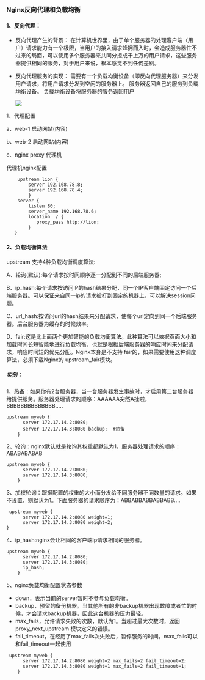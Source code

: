 ### Nginx反向代理和负载均衡

#### 1、反向代理：

- 反向代理产生的背景：
  在计算机世界里，由于单个服务器的处理客户端（用户）请求能力有一个极限，当用户的接入请求蜂拥而入时，会造成服务器忙不过来的局面，可以使用多个服务器来共同分担成千上万的用户请求，这些服务器提供相同的服务，对于用户来说，根本感觉不到任何差别。

- 反向代理服务的实现：
  需要有一个负载均衡设备（即反向代理服务器）来分发用户请求，将用户请求分发到空闲的服务器上。
  服务器返回自己的服务到负载均衡设备。
  负载均衡设备将服务器的服务返回用户

  ![](https://i.loli.net/2019/08/29/sN1xiXCZmMjQpUR.jpg)

1、代理配置

a、web-1 启动网站(内容)

b、web-2 启动网站(内容)

c、nginx proxy 代理机

代理机nginx配置

```
    upstream lion {
        server 192.168.78.8;
        server 192.168.78.4;
        }
    server {
        listen 80;
        server_name 192.168.78.6;
        location  / {
           proxy_pass http://lion;
        }
   }
```

#### 2、负载均衡算法

upstream 支持4种负载均衡调度算法:

A、轮询(默认):每个请求按时间顺序逐一分配到不同的后端服务器;

B、ip_hash:每个请求按访问IP的hash结果分配，同一个IP客户端固定访问一个后端服务器。可以保证来自同一ip的请求被打到固定的机器上，可以解决session问题。

C、url_hash:按访问url的hash结果来分配请求，使每个url定向到同一个后端服务器。后台服务器为缓存的时候效率。

D、fair:这是比上面两个更加智能的负载均衡算法。此种算法可以依据页面大小和加载时间长短智能地进行负载均衡，也就是根据后端服务器的响应时间来分配请求，响应时间短的优先分配。Nginx本身是不支持 fair的，如果需要使用这种调度算法，必须下载Nginx的 upstream_fair模块。

##### 实例：

1、热备：如果你有2台服务器，当一台服务器发生事故时，才启用第二台服务器给提供服务。服务器处理请求的顺序：AAAAAA突然A挂啦，BBBBBBBBBBBBBB.....

```
upstream myweb { 
      server 172.17.14.2:8080; 
      server 172.17.14.3:8080 backup;  #热备     
    }
```

2、轮询：nginx默认就是轮询其权重都默认为1，服务器处理请求的顺序：ABABABABAB

```
upstream myweb { 
      server 172.17.14.2:8080; 
      server 172.17.14.3:8080;      
    }
```

3、加权轮询：跟据配置的权重的大小而分发给不同服务器不同数量的请求。如果不设置，则默认为1。下面服务器的请求顺序为：ABBABBABBABBABB....

```
 upstream myweb { 
      server 172.17.14.2:8080 weight=1;
      server 172.17.14.3:8080 weight=2;
}
```

4、ip_hash:nginx会让相同的客户端ip请求相同的服务器。

```
upstream myweb { 
      server 172.17.14.2:8080; 
      server 172.17.14.3:8080;
      ip_hash;
    }
```

5、nginx负载均衡配置状态参数

- down，表示当前的server暂时不参与负载均衡。
- backup，预留的备份机器。当其他所有的非backup机器出现故障或者忙的时候，才会请求backup机器，因此这台机器的压力最轻。
- max_fails，允许请求失败的次数，默认为1。当超过最大次数时，返回proxy_next_upstream 模块定义的错误。
- fail_timeout，在经历了max_fails次失败后，暂停服务的时间。max_fails可以和fail_timeout一起使用

```
 upstream myweb { 
      server 172.17.14.2:8080 weight=2 max_fails=2 fail_timeout=2;
      server 172.17.14.3:8080 weight=1 max_fails=2 fail_timeout=1;    
    }
```

